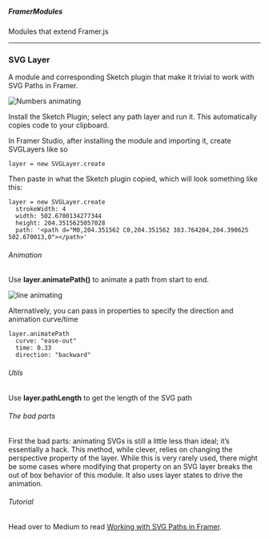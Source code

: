 ##### FramerModules
Modules that extend Framer.js
* * *

### SVG Layer
A module and corresponding Sketch plugin that make it trivial to work with SVG Paths in Framer. 

![Numbers animating](https://dl.dropboxusercontent.com/u/1603978/svg_numbers1.gif)

Install the Sketch Plugin; select any path layer and run it. This automatically copies code to your clipboard.

In Framer Studio, after installing the module and importing it, create SVGLayers like so

    layer = new SVGLayer.create

Then paste in what the Sketch plugin copied, which will look something like this:

    layer = new SVGLayer.create
      strokeWidth: 4
      width: 502.6700134277344
      height: 204.3515625057028
      path: '<path d="M0,204.351562 C0,204.351562 383.764204,204.390625 502.670013,0"></path>'

###### Animation
Use **layer.animatePath()** to animate a path from start to end.

![line animating](https://dl.dropboxusercontent.com/u/1603978/svgAnimate.gif)

Alternatively, you can pass in properties to specify the direction and animation curve/time

    layer.animatePath
      curve: "ease-out"
      time: 0.33
      direction: "backward"


###### Utils
Use **layer.pathLength** to get the length of the SVG path


###### The bad parts
First the bad parts: animating SVGs is still a little less than ideal; it’s essentially a hack. This method, while clever, relies on changing the perspective property of the layer. While this is very rarely used, there might be some cases where modifying that property on an SVG layer breaks the out of box behavior of this module. It also uses layer states to drive the animation.

###### Tutorial
Head over to Medium to read [Working with SVG Paths in Framer](https://medium.com/@joshpuckett/working-with-svg-paths-in-framer-43d3c2d08adc "Working with SVG Paths in Framer").
